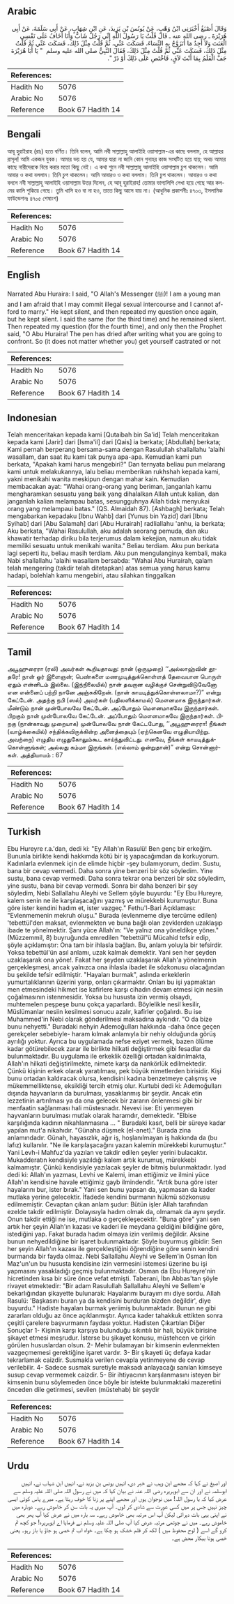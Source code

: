 ## Arabic


<div dir="rtl" lang="ar" style={{fontSize:'larger',backgroundColor:'#f8f9fa',padding:20}}>
وَقَالَ أَصْبَغُ أَخْبَرَنِي ابْنُ وَهْبٍ، عَنْ يُونُسَ بْنِ يَزِيدَ، عَنِ ابْنِ شِهَابٍ، عَنْ أَبِي سَلَمَةَ، عَنْ أَبِي هُرَيْرَةَ ـ رضى الله عنه ـ قَالَ قُلْتُ يَا رَسُولَ اللَّهِ إِنِّي رَجُلٌ شَابٌّ وَأَنَا أَخَافُ عَلَى نَفْسِي الْعَنَتَ وَلاَ أَجِدُ مَا أَتَزَوَّجُ بِهِ النِّسَاءَ، فَسَكَتَ عَنِّي، ثُمَّ قُلْتُ مِثْلَ ذَلِكَ، فَسَكَتَ عَنِّي ثُمَّ قُلْتُ مِثْلَ ذَلِكَ، فَسَكَتَ عَنِّي ثُمَّ قُلْتُ مِثْلَ ذَلِكَ، فَقَالَ النَّبِيُّ صلى الله عليه وسلم ‏ "‏ يَا أَبَا هُرَيْرَةَ جَفَّ الْقَلَمُ بِمَا أَنْتَ لاَقٍ، فَاخْتَصِ عَلَى ذَلِكَ أَوْ ذَرْ ‏"‏‏.‏
</div>
<div style={{backgroundColor:'#f8f9fa',padding:20, marginBottom: 10}}><table> <thead> <tr> <th>References:</th> <th></th> </tr> </thead> <tbody><tr><td>Hadith No</td><td>5076</td></tr><tr><td>Arabic No</td><td>5076</td></tr><tr><td>Reference</td><td>Book 67 Hadith 14</td></tr></tbody></table></div>

## Bengali


<div dir="ltr" lang="bn" style={{fontSize:'larger',backgroundColor:'#f8f9fa',padding:20}}>
আবূ হুরাইরাহ (রাঃ) হতে বর্ণিত। তিনি বলেন, আমি নবী সাল্লাল্লাহু আলাইহি ওয়াসাল্লাম-এর কাছে বললাম, হে আল্লাহর রাসূল! আমি একজন যুবক। আমার ভয় হয় যে, আমার দ্বারা না জানি কোন গুনাহর কাজ সংঘটিত হয়ে যায়; অথচ আমার কাছে নারীদেরকে বিয়ে করার মতো কিছু নেই। এ কথা শুনে নবী সাল্লাল্লাহু আলাইহি ওয়াসাল্লাম চুপ থাকলেন। আমি আবার ও কথা বললাম। তিনি চুপ থাকলেন। আমি আবারও ও কথা বললাম। তিনি চুপ থাকলেন। আবারও ও কথা বললে নবী সাল্লাল্লাহু আলাইহি ওয়াসাল্লাম উত্তর দিলেন, হে আবূ হুরাইরাহ! তোমার ভাগ্যলিপি লেখা হয়ে গেছে আর কলমের কালি শুকিয়ে গেছে। তুমি খাসি হও বা না হও, তাতে কিছু আসে যায় না। (আধুনিক প্রকাশনীঃ ৪৭০৩, ইসলামিক ফাউন্ডেশনঃ ৪৭০৫ শেষাংশ)
</div>
<div style={{backgroundColor:'#f8f9fa',padding:20, marginBottom: 10}}><table> <thead> <tr> <th>References:</th> <th></th> </tr> </thead> <tbody><tr><td>Hadith No</td><td>5076</td></tr><tr><td>Arabic No</td><td>5076</td></tr><tr><td>Reference</td><td>Book 67 Hadith 14</td></tr></tbody></table></div>

## English


<div dir="ltr" lang="en" style={{fontSize:'larger',backgroundColor:'#f8f9fa',padding:20}}>
Narrated Abu Huraira: I said, "O Allah's Messenger (ﷺ)! I am a young man and I am afraid that I may commit illegal sexual intercourse and I cannot afford to marry." He kept silent, and then repeated my question once again, but he kept silent. I said the same (for the third time) and he remained silent. Then repeated my question (for the fourth time), and only then the Prophet said, "O Abu Huraira! The pen has dried after writing what you are going to confront. So (it does not matter whether you) get yourself castrated or not
</div>
<div style={{backgroundColor:'#f8f9fa',padding:20, marginBottom: 10}}><table> <thead> <tr> <th>References:</th> <th></th> </tr> </thead> <tbody><tr><td>Hadith No</td><td>5076</td></tr><tr><td>Arabic No</td><td>5076</td></tr><tr><td>Reference</td><td>Book 67 Hadith 14</td></tr></tbody></table></div>

## Indonesian


<div dir="ltr" lang="id" style={{fontSize:'larger',backgroundColor:'#f8f9fa',padding:20}}>
Telah menceritakan kepada kami [Qutaibah bin Sa'id] Telah menceritakan kepada kami [Jarir] dari [Isma'il] dari [Qais] ia berkata; [Abdullah] berkata; Kami pernah berperang bersama-sama dengan Rasulullah shallallahu 'alaihi wasallam, dan saat itu kami tak punya apa-apa. Kemudian kami pun berkata, "Apakah kami harus mengebiri?" Dan ternyata beliau pun melarang kami untuk melakukannya, lalu beliau memberikan rukhshah kepada kami, yakni menikahi wanita meskipun dengan mahar kain. Kemudian membacakan ayat: "Wahai orang-orang yang beriman, janganlah kamu mengharamkan sesuatu yang baik yang dihalalkan Allah untuk kalian, dan janganlah kalian melampau batas, sesungguhnya Allah tidak menyukai orang yang melampaui batas." (QS. Almaidah 87). [Ashbagh] berkata; Telah mengabarkan kepadaku [Ibnu Wahb] dari [Yunus bin Yazid] dari [Ibnu Syihab] dari [Abu Salamah] dari [Abu Hurairah] radliallahu 'anhu, ia berkata; Aku berkata, "Wahai Rasulullah, aku adalah seorang pemuda, dan aku khawatir terhadap diriku bila terjerumus dalam kekejian, namun aku tidak memiliki sesuatu untuk menikahi wanita." Beliau terdiam. Aku pun berkata lagi seperti itu, beliau masih terdiam. Aku pun mengulanginya kembali, maka Nabi shallallahu 'alaihi wasallam bersabda: "Wahai Abu Hurairah, qalam telah mengering (takdir telah ditetapkan) atas semua yang harus kamu hadapi, bolehlah kamu mengebiri, atau silahkan tinggalkan
</div>
<div style={{backgroundColor:'#f8f9fa',padding:20, marginBottom: 10}}><table> <thead> <tr> <th>References:</th> <th></th> </tr> </thead> <tbody><tr><td>Hadith No</td><td>5076</td></tr><tr><td>Arabic No</td><td>5076</td></tr><tr><td>Reference</td><td>Book 67 Hadith 14</td></tr></tbody></table></div>

## Tamil


<div dir="ltr" lang="ta" style={{fontSize:'larger',backgroundColor:'#f8f9fa',padding:20}}>
அபூஹுரைரா (ரலி) அவர்கள் கூறியதாவது: நான் (ஒருமுறை) ‘‘அல்லாஹ்வின் தூதரே! நான் ஓர் இளைஞன்; பெண்களை மணமுடித்துக்கொள்ளத் தேவையான பொருள் ஏதும் என்னிடம் இல்லை. (இந்நிலையில்) நான் தவறான வழிக்குச் சென்றுவிடுவேனோ என என்னைப் பற்றி நானே அஞ்சுகிறேன். (நான் காயடித்துக்கொள்ளலாமா?)” என்று கேட்டேன். அதற்கு நபி (ஸல்) அவர்கள் (பதிலளிக்காமல்) மௌனமாக இருந்தார்கள். மீண்டும் நான் முன்போலவே கேட்டேன். அப்போதும் மௌனமாகவே இருந்தார்கள். பிறகும் நான் முன்போலவே கேட்டேன். அப்போதும் மௌனமாகவே இருந்தார்கள். பிறகு (நான்காவது முறையாக) முன்போலவே நான் கேட்டபோது, ‘‘அபூஹுரைரா! நீங்கள் (வாழ்க்கையில்) சந்திக்கவிருக்கின்ற அனைத்தையும் (ஏற்கெனவே எழுதியாயிற்று. அவற்றை) எழுதிய எழுதுகோலும்கூட காய்ந்துவிட்டது. எனவே, நீங்கள் காயடித்துக்கொள்ளுங்கள்; அல்லது சும்மா இருங்கள். (எல்லாம் ஒன்றுதான்)” என்று சொன்னார்கள். அத்தியாயம் : 67
</div>
<div style={{backgroundColor:'#f8f9fa',padding:20, marginBottom: 10}}><table> <thead> <tr> <th>References:</th> <th></th> </tr> </thead> <tbody><tr><td>Hadith No</td><td>5076</td></tr><tr><td>Arabic No</td><td>5076</td></tr><tr><td>Reference</td><td>Book 67 Hadith 14</td></tr></tbody></table></div>

## Turkish


<div dir="ltr" lang="tr" style={{fontSize:'larger',backgroundColor:'#f8f9fa',padding:20}}>
Ebu Hureyre r.a.'dan, dedi ki: "Ey Allah'ın Rasulü! Ben genç bir erkeğim. Bununla birlikte kendi hakkımda kötü bir iş yapacağımdan da korkuyorum. Kadınlarla evlenmek için de elimde hiçbir -şey bulamıyorum, dedim. Sustu, bana bir cevap vermedi. Daha sonra yine benzeri bir söz söyledim. Yine sustu, bana cevap vermedi. Daha sonra tekrar ona benzeri bir söz söyledim, yine sustu, bana bir cevap vermedi. Sonra bir daha benzeri bir şey söyledim, Nebi Sallallahu Aleyhi ve Sellem şöyle buyurdu: "Ey Ebu Hureyre, kalem senin ne ile karşılaşacağını yazmış ve mürekkebi kurumuştur. Buna göre ister kendini hadım et, ister vazgeç." Fethu'l-Bari Açıklaması: "Evlenmemenin mekruh oluşu." Burada (evlenmeme diye tercüme edilen) 'tebettül'den maksat, evlenmekten ve buna bağlı olan zevklerden uzaklaşıp ibade te yönelmektir. Şanı yüce Allah'ın: "Ve yalnız ona yöneldikçe yöneı."(Müzzemmil, 8) buyruğunda emredilen "tebettül"ü Mücahid tefsir edip, şöyle açıklamıştır: Ona tam bir ihlasla bağlan. Bu, anlam yoluyla bir tefsirdir. Yoksa tebettül'ün asıl anlamı, uzak kalmak demektir. Yani sen her şeyden uzaklaşarak ona yöne!. Fakat her şeyden uzaklaşarak Allah'a yönelmenin gerçekleşmesi, ancak yalnızca ona ihlasla ibadet ile sözkonusu olacağından bu şekilde tefsir edilmiştir. "Hayaları burmak", aslında erkeklerin yumurtalıklarının üzerini yarıp, onları çıkarmaktır. Onları bu işi yapmaktan men etmesindeki hikmet ise kafirlere karşı cihadın devam etmesi için nesiin çoğalmasının istenmesidir. Yoksa bu hususta izin vermiş olsaydı, muhtemelen peşpeşe bunu çokça yaparlardı. Böylelikle nesil kesilir, Müslümanlar nesiin kesilmesi sonucu azalır, kafirler çoğalırdı. Bu ise Muhammed'in Nebi olarak gönderilmesi maksadına aykırıdır. "O da bize bunu nehyetti." Buradaki nehyin Ademoğulları hakkında -daha önce geçen gerekçeler sebebiyle- haram kılmak anlamıyla bir nehiy olduğunda görüş ayrılığı yoktur. Ayrıca bu uygulamada nefse eziyet vermek, bazen ölüme kadar götürebilecek zarar ile birlikte hilkati değiştirmek gibi fesadlar da bulunmaktadır. Bu uygulama ile erkeklik özelliği ortadan kaldırılmakta, Allah'ın hilkati değiştirilmekte, nimete karşı da nankörlük edilmektedir. Çünkü kişinin erkek olarak yaratılması, pek büyük nimetlerden birisidir. Kişi bunu ortadan kaldıracak olursa, kendisini kadına benzetmeye çalışmış ve mükemmelliktense, eksikliği tercih etmiş olur. Kurtubi dedi ki: Ademoğulları dışında hayvanların da burulması, yasaklanmış bir şeydir. Ancak etin lezzetinin artırılması ya da ona gelecek bir zararın önlenmesi gibi bir menfaatin sağlanması hali müstesnadır. Nevevi ise: Eti yenmeyen hayvanların burulması mutlak olarak haramdır, demektedir. "Elbise karşılığında kadının nikahlanmasına ... " Buradaki kasıt, belli bir süreye kadar yapılan mut'a nikahıdır. "Günaha düşmek (el-anet)." Burada zina anlamındadır. Günah, hayasızlık, ağır iş, hoşlanılmayan iş hakkında da (bu lafız) kullanılır. "Ne ile karşılaşacağını yazan kalemin mürekkebi kurumuştur." Yani Levh-i Mahfuz'da yazılan ve takdir edilen şeyler yerini bulacaktır. Mukadderatın kendisiyle yazıldığı kalem artık kurumuş, mürekkebi kalmamıştır. Çünkü kendisiyle yazılacak şeyler de bitmiş bulunmaktadır. Iyad dedi ki: Allah'ın yazması, Levhi ve Kalemi, iman ettiğimiz ve ilmini yüce Allah'ın kendisine havale ettiğimiz gayb ilmindendir. "Artık buna göre ister hayalarını bur, ister bırak." Yani sen bunu yapsan da, yapmasan da kader mutlaka yerine gelecektir. İfadede kendini burmanın hükmü sözkonusu edilmemiştir. Cevaptan çıkan anlam şudur: Bütün işler Allah tarafından ezelde takdir edilmiştir. Dolayısıyla hadım olmak da, olmamak da aynı şeydir. Onun takdir ettiği ne ise, mutlaka o gerçekleşecektir. "Buna göre" yani sen artık her şeyin Allah'ın kazası ve kaderi ile meydana geldiğini bildiğine göre, istediğini yap. Fakat burada hadım olmaya izin verilmiş değildir. Aksine bunun nehyedildiğine bir işaret bulunmaktadır. Şöyle buyurmuş gibidir: Sen her şeyin Allah'ın kazası ile gerçekleştiğini öğrendiğine göre senin kendini burmanda bir fayda olmaz. Nebi Sallallahu Aleyhi ve Sellem'in Osman İbn Maz'un'un bu hususta kendisine izin vermesini istemesi üzerine bu işi yapmasını yasakladığı geçmiş bulunmaktadır. Osman da Ebu Hureyre'nin hicretinden kısa bir süre önce vefat etmişti. Taberani, İbn Abbas'tan şöyle rivayet etmektedir: "Bir adam Rasulullah Sallallahu Aleyhi ve Sellem'e bekarlığından şikayette bulunarak: Hayalarımı burayım mı diye sordu. Allah Rasulü: 'Başkasını buran ya da kendisini burduran bizden değildir', diye buyurdu." Hadiste hayaları burmak yeriimiş bulunmaktadır. Bunun ne gibi zararları olduğu az önce açıklanmıştır. Ayrıca kader tahakkuk ettikten sonra çeşitli çarelere başvurmanın faydası yoktur. Hadisten Çıkartılan Diğer Sonuçlar 1- Kişinin karşı karşıya bulunduğu sıkıntılı bir hali, büyük birisine şikayet etmesi meşrudur. İsterse bu şikayet konusu, müstehcen ve çirkin görülen hususlardan olsun. 2- Mehir bulamayan bir kimsenin evlenmekten vazgeçmemesi gerektiğine işaret vardır. 3- Bir şikayeti üç defaya kadar tekrarlamak caizdir. Susmakla verilen cevapla yetinmeyene de cevap verilebilir. 4- Sadece susmak suretiyle maksadı anlayacağı sanılan kimseye susup cevap vermemek caizdir. 5- Bir ihtiyacının karşılanmasını isteyen bir kimsenin bunu söylemeden önce böyle bir istekte bulunmaktaki mazeretini önceden dile getirmesi, sevilen (müstehab) bir şeydir
</div>
<div style={{backgroundColor:'#f8f9fa',padding:20, marginBottom: 10}}><table> <thead> <tr> <th>References:</th> <th></th> </tr> </thead> <tbody><tr><td>Hadith No</td><td>5076</td></tr><tr><td>Arabic No</td><td>5076</td></tr><tr><td>Reference</td><td>Book 67 Hadith 14</td></tr></tbody></table></div>

## Urdu


<div dir="rtl" lang="ur" style={{fontSize:'larger',backgroundColor:'#f8f9fa',padding:20}}>
اور اصبغ نے کہا کہ مجھے ابن وہب نے خبر دی، انہیں یونس بن یزید نے، انہیں ابن شہاب نے، انہیں ابوسلمہ نے اور ان سے ابوہریرہ رضی اللہ عنہ نے بیان کیا کہ میں نے رسول اللہ صلی اللہ علیہ وسلم سے عرض کیا کہ یا رسول اللہ! میں نوجوان ہوں اور مجھے اپنے پر زنا کا خوف رہتا ہے۔ میرے پاس کوئی ایسی چیز نہیں جس پر میں کسی عورت سے شادی کر لوں۔ آپ میری یہ بات سن کر خاموش رہے۔ دوبارہ میں نے اپنی یہی بات دہرائی لیکن آپ اس مرتبہ بھی خاموش رہے۔ سہ بارہ میں نے عرض کیا آپ پھر بھی خاموش رہے۔ میں نے چوتھی مرتبہ عرض کیا آپ صلی اللہ علیہ وسلم نے فرمایا اے ابوہریرہ! جو کچھ تم کرو گے اسے ( لوح محفوظ میں ) لکھ کر قلم خشک ہو چکا ہے۔ خواہ اب تم خصی ہو جاؤ یا باز رہو۔ یعنی خصی ہونا بیکار محض ہے۔
</div>
<div style={{backgroundColor:'#f8f9fa',padding:20, marginBottom: 10}}><table> <thead> <tr> <th>References:</th> <th></th> </tr> </thead> <tbody><tr><td>Hadith No</td><td>5076</td></tr><tr><td>Arabic No</td><td>5076</td></tr><tr><td>Reference</td><td>Book 67 Hadith 14</td></tr></tbody></table></div>
